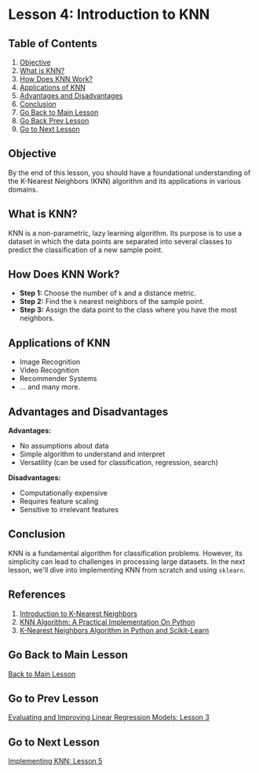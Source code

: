 # Lesson 4: Introduction to KNN

## Table of Contents
1. [Objective](#objective)
2. [What is KNN?](#what-is-knn)
3. [How Does KNN Work?](#how-knn-works)
4. [Applications of KNN](#applications)
5. [Advantages and Disadvantages](#advantages-disadvantages)
6. [Conclusion](#conclusion)
7. [Go Back to Main Lesson](#main-lesson)
8. [Go Back Prev Lesson](#lesson-2)
9. [Go to Next Lesson](#lesson-5)

<a name="objective"></a>
## Objective
By the end of this lesson, you should have a foundational understanding of the K-Nearest Neighbors (KNN) algorithm and its applications in various domains.

<a name="what-is-knn"></a>
## What is KNN?
KNN is a non-parametric, lazy learning algorithm. Its purpose is to use a dataset in which the data points are separated into several classes to predict the classification of a new sample point.

<a name="how-knn-works"></a>
## How Does KNN Work?
- **Step 1:** Choose the number of `k` and a distance metric.
- **Step 2:** Find the `k` nearest neighbors of the sample point.
- **Step 3:** Assign the data point to the class where you have the most neighbors.

<a name="applications"></a>
## Applications of KNN
- Image Recognition
- Video Recognition
- Recommender Systems
- ... and many more.

<a name="advantages-disadvantages"></a>
## Advantages and Disadvantages
**Advantages:**
- No assumptions about data
- Simple algorithm to understand and interpret
- Versatility (can be used for classification, regression, search)

**Disadvantages:**
- Computationally expensive
- Requires feature scaling
- Sensitive to irrelevant features

<a name="conclusion"></a>
## Conclusion
KNN is a fundamental algorithm for classification problems. However, its simplicity can lead to challenges in processing large datasets. In the next lesson, we'll dive into implementing KNN from scratch and using `sklearn`.


<a name="references"></a>
## References
1. [Introduction to K-Nearest Neighbors](https://towardsdatascience.com/introduction-to-k-nearest-neighbors-3b534bb11d26)
2. [KNN Algorithm: A Practical Implementation On Python](https://www.analyticsvidhya.com/blog/2018/03/introduction-k-neighbours-algorithm-clustering/)
3. [K-Nearest Neighbors Algorithm in Python and Scikit-Learn](https://stackabuse.com/k-nearest-neighbors-algorithm-in-python-and-scikit-learn/)

<a name="main-lesson"></a>
## Go Back to Main Lesson
[Back to Main Lesson](../main_lesson.md)

<a name="lesson-3"></a>
## Go to Prev Lesson
[Evaluating and Improving Linear Regression Models: Lesson 3](lesson3.md)


<a name="lesson-5"></a>
## Go to Next Lesson
[Implementing KNN: Lesson 5](lesson5.md)